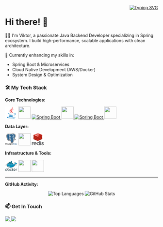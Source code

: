 <a href="https://readme-typing-svg.herokuapp.com?color=%2336BCF7&lines=☕+Java+Backend+Developer" style="float: right;">
  <img src="https://readme-typing-svg.herokuapp.com?color=%2336BCF7&lines=☕+Java+Backend+Developer" alt="Typing SVG">
</a>

# Hi there! 👋 
👨‍💻 I'm Viktor, a passionate Java Backend Developer specializing in Spring ecosystem. I build high-performance, scalable applications with clean architecture.

🚀 Currently enhancing my skills in:
- Spring Boot & Microservices
- Cloud Native Development (AWS/Docker)
- System Design & Optimization

### 🛠️ My Tech Stack 

**Core Technologies:**
<p align="left"> 
  <a href="https://www.java.com" target="_blank"><img src="https://raw.githubusercontent.com/devicons/devicon/master/icons/java/java-original.svg" width="40" height="40"/></a>
  <a href="https://spring.io/" target="_blank"><img src="https://www.vectorlogo.zone/logos/springio/springio-icon.svg" width="40" height="40"/></a>
<a href="https://spring.io/projects/spring-boot" target="_blank">
  <img src="https://spring.io/images/spring-logo.svg" width="40" height="40" alt="Spring Boot"/>
</a>

<a href="https://spring.io/projects/spring-boot" target="_blank">
  <img src="https://www.vectorlogo.zone/logos/springio/springio-icon.svg" width="40" height="40"/>
</a>
  <a href="https://spring.io/projects/spring-boot" target="_blank">
  <img src="https://img.shields.io/badge/Spring_Boot-6DB33F?style=for-the-badge&logo=spring&logoColor=white" alt="Spring Boot"/>
</a>
<a href="https://spring.io/projects/spring-boot" target="_blank">
  <img src="https://simpleicons.org/icons/springboot.svg" width="40" height="40" style="color:#6DB33F"/>
</a>

</p>

**Data Layer:**
<p align="left">
  <a href="https://www.postgresql.org" target="_blank"><img src="https://raw.githubusercontent.com/devicons/devicon/master/icons/postgresql/postgresql-original-wordmark.svg" width="40" height="40"/></a>
  <a href="https://hibernate.org/" target="_blank"><img src="https://www.vectorlogo.zone/logos/hibernate/hibernate-icon.svg" width="40" height="40"/></a>
  <a href="https://redis.io" target="_blank"><img src="https://raw.githubusercontent.com/devicons/devicon/master/icons/redis/redis-original-wordmark.svg" width="40" height="40"/></a>
</p>

**Infrastructure & Tools:**
<p align="left">
  <a href="https://www.docker.com/" target="_blank"><img src="https://raw.githubusercontent.com/devicons/devicon/master/icons/docker/docker-original-wordmark.svg" width="40" height="40"/></a>
  <a href="https://gradle.org" target="_blank"><img src="https://www.vectorlogo.zone/logos/gradle/gradle-icon.svg" width="40" height="40"/></a>
  <a href="https://git-scm.com/" target="_blank"><img src="https://www.vectorlogo.zone/logos/git-scm/git-scm-icon.svg" width="40" height="40"/></a>
</p>

------------------------------------------

**GitHub Activity:**
<p align="center">
  <img src="https://github-readme-stats.vercel.app/api/top-langs?username=VKashtanov&show_icons=true&theme=tokyonight&hide_border=true&layout=compact" alt="Top Languages"/>
  <img src="https://github-readme-stats.vercel.app/api?username=VKashtanov&show_icons=true&theme=city_lights&hide_border=true" alt="GitHub Stats"/>
</p>

### 📫 Get In Touch
<div align="left">
  <a href="https://t.me/ViktorKashtanov" target="_blank"> 
    <img src="https://img.shields.io/badge/Telegram-0088cc?style=for-the-badge&logo=telegram&logoColor=white" height="35"/> 
  </a>
  <a href="mailto:viktor21kashtanov@gmail.com" target="_blank">
    <img src="https://img.shields.io/badge/Email-D14836?style=for-the-badge&logo=gmail&logoColor=white" height="35"/>
  </a>
  <!-- <a href="[YOUR_LINKEDIN]" target="_blank">
    <img src="https://img.shields.io/badge/LinkedIn-0077B5?style=for-the-badge&logo=linkedin&logoColor=white" height="35"/>
  </a> -->
</div>
